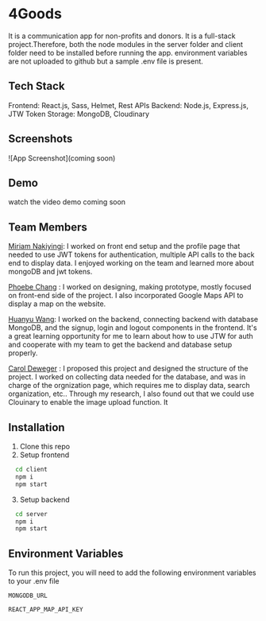 # 4Goods

It is a communication app for non-profits and donors. It is a full-stack project.Therefore, both the node modules in the server folder and client folder need to be installed before running the app. environment variables are not uploaded to github but a sample .env file is present.

## Tech Stack
Frontend: React.js, Sass, Helmet, Rest APIs
Backend: Node.js, Express.js, JTW Token
Storage: MongoDB, Cloudinary

## Screenshots

![App Screenshot](coming soon)


## Demo
watch the video demo 
coming soon


## Team Members

[Miriam Nakiyingi](https://github.com/miriamnaki): 
I worked on front end setup and the profile page that needed to use JWT tokens for authentication, multiple API calls to the back end to display data. I enjoyed working on the team and learned more about mongoDB and jwt tokens.

[Phoebe Chang](https://github.com/phoebe03111) : 
I worked on designing, making prototype, mostly focused on front-end side of the project. I also incorporated Google Maps API to display a map on the website.

[Huanyu Wang](https://github.com/hnslyswhy):
I worked on the backend, connecting backend with database MongoDB, and the signup, login and logout components in the frontend. It's a great learning opportunity for me to learn about how to use JTW for auth and cooperate with my team to get the backend and database setup properly.

[Carol Deweger](https://github.com/CDeweger) : 
I proposed this project and designed the structure of the project. I worked on collecting data needed for the database, and was in charge of the orgnization page, which requires me to display data, search organization, etc.. Through my research, I also found out that we could use Clouinary to enable the image upload function. It

## Installation

1. Clone this repo
2. Setup frontend
```bash
  cd client
  npm i
  npm start
```
3. Setup backend
```bash
  cd server
  npm i
  npm start
```

## Environment Variables

To run this project, you will need to add the following environment variables to your .env file

`MONGODB_URL`

`REACT_APP_MAP_API_KEY`
